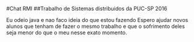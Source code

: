 #Chat RMI
##Trabalho de Sistemas distribuidos da PUC-SP 2016

Eu odeio java e nao faco ideia do que estou fazendo
Espero ajudar novos alunos que tenham de fazer o mesmo trabalho e que o sofrimento deles seja menor do que o meu nesse exato momento.